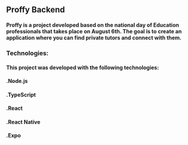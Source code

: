 ## **Proffy Backend**
#### Proffy is a project developed based on the national day of Education professionals that takes place on August 6th. The goal is to create an application where you can find private tutors and connect with them.

### Technologies:
#### This project was developed with the following technologies:

#### .Node.js
#### .TypeScript
#### .React
#### .React Native
#### .Expo
